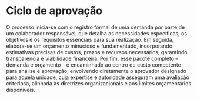 # Ciclo de aprovação

O processo inicia-se com o registro formal de uma demanda por parte de um colaborador responsável, que detalha as necessidades específicas, os objetivos e os requisitos essenciais para sua realização. Em seguida, elabora-se um orçamento minucioso e fundamentado, incorporando estimativas precisas de custos, prazos e recursos necessários, garantindo transparência e viabilidade financeira. Por fim, esse pacote completo – demanda e orçamento – é encaminhado ao centro de custo competente para análise e aprovação, envolvendo diretamente o aprovador designado para aquela unidade, cuja expertise e autoridade asseguram uma avaliação criteriosa, alinhada às diretrizes organizacionais e aos limites orçamentários disponíveis.
